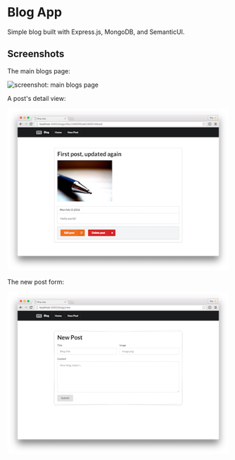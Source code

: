 # Blog App

Simple blog built with Express.js, MongoDB, and SemanticUI.

## Screenshots

The main blogs page:

![screenshot: main blogs page](images/blogs.png)

A post's detail view:

![screenshot: post detail](images/show.png)

The new post form:

![screenshot: new post form](images/new.png)
